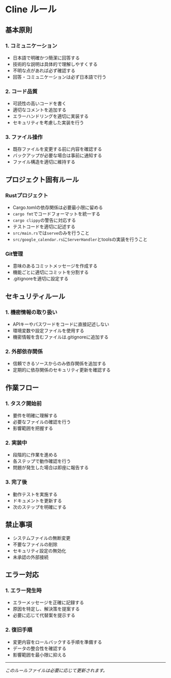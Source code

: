 # Cline ルール

## 基本原則

### 1. コミュニケーション
- 日本語で明確かつ簡潔に回答する
- 技術的な説明は具体的で理解しやすくする
- 不明な点があれば必ず確認する
- 回答・コミュニケーションは必ず日本語で行う

### 2. コード品質
- 可読性の高いコードを書く
- 適切なコメントを追加する
- エラーハンドリングを適切に実装する
- セキュリティを考慮した実装を行う

### 3. ファイル操作
- 既存ファイルを変更する前に内容を確認する
- バックアップが必要な場合は事前に通知する
- ファイル構造を適切に維持する

## プロジェクト固有ルール

### Rustプロジェクト
- Cargo.tomlの依存関係は必要最小限に留める
- `cargo fmt`でコードフォーマットを統一する
- `cargo clippy`の警告に対応する
- テストコードを適切に記述する
- `src/main.rs`では`serve`のみを行うこと
- `src/google_calendar.rs`に`ServerHandler`とtoolsの実装を行うこと

### Git管理
- 意味のあるコミットメッセージを作成する
- 機能ごとに適切にコミットを分割する
- .gitignoreを適切に設定する

## セキュリティルール

### 1. 機密情報の取り扱い
- APIキーやパスワードをコードに直接記述しない
- 環境変数や設定ファイルを使用する
- 機密情報を含むファイルは.gitignoreに追加する

### 2. 外部依存関係
- 信頼できるソースからのみ依存関係を追加する
- 定期的に依存関係のセキュリティ更新を確認する

## 作業フロー

### 1. タスク開始前
- 要件を明確に理解する
- 必要なファイルの確認を行う
- 影響範囲を把握する

### 2. 実装中
- 段階的に作業を進める
- 各ステップで動作確認を行う
- 問題が発生した場合は即座に報告する

### 3. 完了後
- 動作テストを実施する
- ドキュメントを更新する
- 次のステップを明確にする

## 禁止事項

- システムファイルの無断変更
- 不要なファイルの削除
- セキュリティ設定の無効化
- 未承認の外部接続

## エラー対応

### 1. エラー発生時
- エラーメッセージを正確に記録する
- 原因を特定し、解決策を提案する
- 必要に応じて代替案を提示する

### 2. 復旧手順
- 変更内容をロールバックする手順を準備する
- データの整合性を確認する
- 影響範囲を最小限に抑える

---

*このルールファイルは必要に応じて更新されます。*
